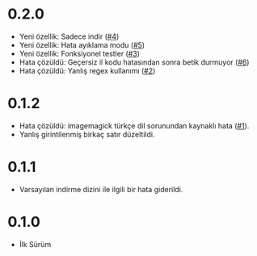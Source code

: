 # 0.2.0
  - Yeni özellik: Sadece indir
  ([#4](https://github.com/erenhatirnaz/mgm-radar/issues/4))
  - Yeni özellik: Hata ayıklama modu
  ([#5](https://github.com/erenhatirnaz/mgm-radar/issues/5))
  - Yeni özellik: Fonksiyonel testler
  ([#3](https://github.com/erenhatirnaz/mgm-radar/issues/3))
  - Hata çözüldü: Geçersiz il kodu hatasından sonra betik durmuyor
  ([#6](https://github.com/erenhatirnaz/mgm-radar/issues/6))
  - Hata çözüldü: Yanlış regex kullanımı
  ([#2](https://github.com/erenhatirnaz/mgm-radar/issues/2))

# 0.1.2
  - Hata çözüldü: imagemagick türkçe dil sorunundan kaynaklı hata
    ([#1](https://github.com/erenhatirnaz/mgm-radar/issues/1)).
  - Yanlış girintilenmiş birkaç satır düzeltildi.

# 0.1.1
  - Varsayılan indirme dizini ile ilgili bir hata giderildi.

# 0.1.0
  - İlk Sürüm
